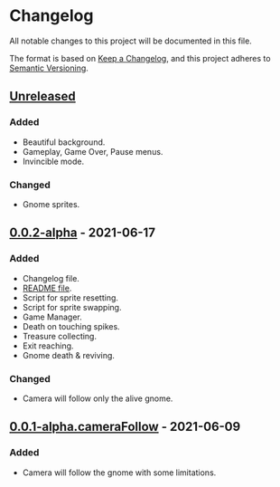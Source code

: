 # Changelog
All notable changes to this project will be documented in this file.

The format is based on [Keep a Changelog](https://keepachangelog.com/en/1.0.0/),
and this project adheres to [Semantic Versioning](https://semver.org/spec/v2.0.0.html).

## [Unreleased]
### Added
- Beautiful background.
- Gameplay, Game Over, Pause menus.
- Invincible mode.

### Changed
- Gnome sprites.

## [0.0.2-alpha] - 2021-06-17
### Added
- Changelog file.
- [README file](./README.md).
- Script for sprite resetting.
- Script for sprite swapping.
- Game Manager.
- Death on touching spikes.
- Treasure collecting.
- Exit reaching.
- Gnome death & reviving.

### Changed
- Camera will follow only the alive gnome.

## [0.0.1-alpha.cameraFollow] - 2021-06-09
### Added
- Camera will follow the gnome with some limitations.

[Unreleased]: https://github.com/JuStPiNkCoDeR/playingWithUnity/compare/0.0.2-alpha...HEAD
[0.0.2-alpha]: https://github.com/JuStPiNkCoDeR/playingWithUnity/releases/tag/0.0.2-alpha
[0.0.1-alpha.cameraFollow]: https://github.com/JuStPiNkCoDeR/playingWithUnity/releases/tag/v0.0.1-alpha.cameraFollow